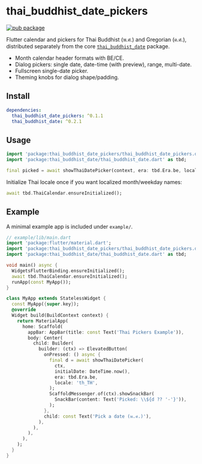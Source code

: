 # thai_buddhist_date_pickers

[![pub package](https://img.shields.io/pub/v/thai_buddhist_date_pickers.svg)](https://pub.dev/packages/thai_buddhist_date_pickers)

Flutter calendar and pickers for Thai Buddhist (พ.ศ.) and Gregorian (ค.ศ.), distributed separately from the core [`thai_buddhist_date`](https://pub.dev/packages/thai_buddhist_date) package.

- Month calendar header formats with BE/CE.
- Dialog pickers: single date, date-time (with preview), range, multi-date.
- Fullscreen single-date picker.
- Theming knobs for dialog shape/padding.

## Install

```yaml
dependencies:
  thai_buddhist_date_pickers: ^0.1.1
  thai_buddhist_date: ^0.2.1
```

## Usage

```dart
import 'package:thai_buddhist_date_pickers/thai_buddhist_date_pickers.dart';
import 'package:thai_buddhist_date/thai_buddhist_date.dart' as tbd;

final picked = await showThaiDatePicker(context, era: tbd.Era.be, locale: 'th_TH');
```

Initialize Thai locale once if you want localized month/weekday names:

```dart
await tbd.ThaiCalendar.ensureInitialized();
```

## Example

A minimal example app is included under `example/`.

```dart
// example/lib/main.dart
import 'package:flutter/material.dart';
import 'package:thai_buddhist_date_pickers/thai_buddhist_date_pickers.dart';
import 'package:thai_buddhist_date/thai_buddhist_date.dart' as tbd;

void main() async {
  WidgetsFlutterBinding.ensureInitialized();
  await tbd.ThaiCalendar.ensureInitialized();
  runApp(const MyApp());
}

class MyApp extends StatelessWidget {
  const MyApp({super.key});
  @override
  Widget build(BuildContext context) {
    return MaterialApp(
      home: Scaffold(
        appBar: AppBar(title: const Text('Thai Pickers Example')),
        body: Center(
          child: Builder(
            builder: (ctx) => ElevatedButton(
              onPressed: () async {
                final d = await showThaiDatePicker(
                  ctx,
                  initialDate: DateTime.now(),
                  era: tbd.Era.be,
                  locale: 'th_TH',
                );
                ScaffoldMessenger.of(ctx).showSnackBar(
                  SnackBar(content: Text('Picked: \\${d ?? '-'}')),
                );
              },
              child: const Text('Pick a date (พ.ศ.)'),
            ),
          ),
        ),
      ),
    );
  }
}
```

